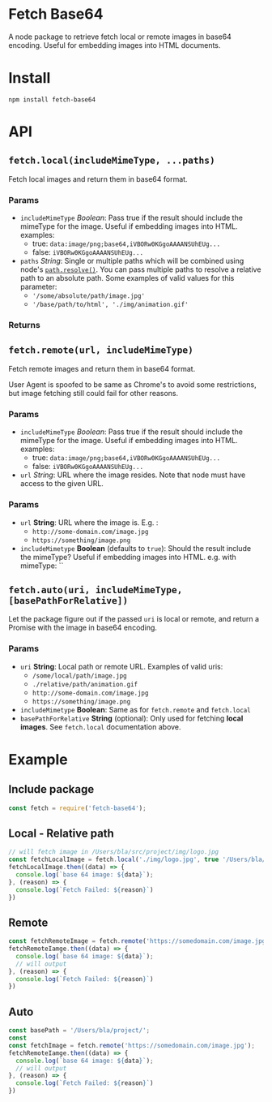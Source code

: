 # Fetch Base64
A node package to retrieve fetch local or remote images in base64 encoding. Useful for embedding images into HTML documents.

# Install

`npm install fetch-base64`

# API

## `fetch.local(includeMimeType, ...paths)`

Fetch local images and return them in base64 format.

### Params

- `includeMimeType` *Boolean*: Pass true if the result should include the mimeType for the image. Useful if embedding images into HTML. examples:
  - true: `data:image/png;base64,iVBORw0KGgoAAAANSUhEUg...`
  - false: `iVBORw0KGgoAAAANSUhEUg...`
- `paths` *String*: Single or multiple paths which will be combined using node's [`path.resolve()`](https://nodejs.org/docs/latest/api/path.html#path_path_resolve_from_to). You can pass multiple paths to resolve a relative path to an absolute path. Some examples of valid values for this parameter:
  - `'/some/absolute/path/image.jpg'`
  - `'/base/path/to/html', './img/animation.gif'`

### Returns



## `fetch.remote(url, includeMimeType)`

Fetch remote images and return them in base64 format.

User Agent is spoofed to be same as Chrome's to avoid some restrictions, but image fetching still could fail for other reasons.

### Params

- `includeMimeType` *Boolean*: Pass true if the result should include the mimeType for the image. Useful if embedding images into HTML. examples:
  - true: `data:image/png;base64,iVBORw0KGgoAAAANSUhEUg...`
  - false: `iVBORw0KGgoAAAANSUhEUg...`
- `url` *String*: URL where the image resides. Note that node must have access to the given URL.

### Params

- `url` **String**: URL where the image is. E.g. :
  - `http://some-domain.com/image.jpg`
  - `https://something/image.png`
- `includeMimetype` **Boolean** (defaults to `true`): Should the result include the mimeType? Useful if embedding images into HTML. e.g. with mimeType: ``


## `fetch.auto(uri, includeMimeType, [basePathForRelative])`

Let the package figure out if the passed `uri` is local or remote, and return a Promise with the image in base64 encoding.

### Params

- `uri` **String**: Local path or remote URL. Examples of valid uris:
  - `/some/local/path/image.jpg`
  - `./relative/path/animation.gif`
  - `http://some-domain.com/image.jpg`
  - `https://something/image.png`
- `includeMimetype` **Boolean**: Same as for `fetch.remote` and `fetch.local`
- `basePathForRelative` **String** (optional): Only used for fetching **local images**. See `fetch.local` documentation above.

# Example

## Include package

```js
const fetch = require('fetch-base64');
```

## Local - Relative path


```js
// will fetch image in /Users/bla/src/project/img/logo.jpg
const fetchLocalImage = fetch.local('./img/logo.jpg', true '/Users/bla/src/project');
fetchLocalImage.then((data) => {
  console.log(`base 64 image: ${data}`);
}, (reason) => {
  console.log(`Fetch Failed: ${reason}`)
})
```

## Remote

```js
const fetchRemoteImage = fetch.remote('https://somedomain.com/image.jpg');
fetchRemoteIamge.then((data) => {
  console.log(`base 64 image: ${data}`);
  // will output
}, (reason) => {
  console.log(`Fetch Failed: ${reason}`)
})
```

## Auto

```js
const basePath = '/Users/bla/project/';
const
const fetchImage = fetch.remote('https://somedomain.com/image.jpg');
fetchRemoteIamge.then((data) => {
  console.log(`base 64 image: ${data}`);
  // will output
}, (reason) => {
  console.log(`Fetch Failed: ${reason}`)
})
```
